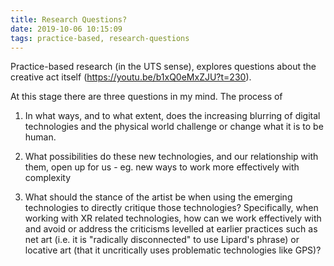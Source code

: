 ```yaml
---
title: Research Questions?
date: 2019-10-06 10:15:09
tags: practice-based, research-questions
---
```


Practice-based research (in the UTS sense), explores questions about the creative act itself (https://youtu.be/b1xQ0eMxZJU?t=230).

At this stage there are three questions in my mind. The process of

1.   In what ways, and to what extent, does the increasing blurring of digital technologies and the physical world challenge or change what it is  to be human.

2.   What possibilities do these new technologies, and our relationship with them, open up for us - eg. new ways to work more effectively with complexity

3.   What should the stance of the artist be when using the emerging technologies to directly critique those technologies? Specifically, when working with XR related technologies, how can we work effectively with and avoid or address the criticisms levelled at earlier practices such as net art (i.e. it is "radically disconnected" to use Lipard's phrase) or locative art (that it uncritically uses problematic technologies like GPS)?